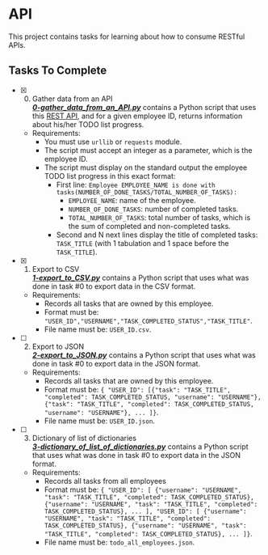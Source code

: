 # API

This project contains tasks for learning about how to consume RESTful APIs.

## Tasks To Complete

+ [x] 0. Gather data from an API<br/>_**[0-gather_data_from_an_API.py](0-gather_data_from_an_API.py)**_ contains a Python script that uses this [REST API](https://jsonplaceholder.typicode.com/), and for a given employee ID, returns information about his/her TODO list progress.
  + Requirements:
    + You must use `urllib` or `requests` module.
    + The script must accept an integer as a parameter, which is the employee ID.
    + The script must display on the standard output the employee TODO list progress in this exact format:
      + First line: `Employee EMPLOYEE_NAME is done with tasks(NUMBER_OF_DONE_TASKS/TOTAL_NUMBER_OF_TASKS):`
        + `EMPLOYEE_NAME`: name of the employee.
        + `NUMBER_OF_DONE_TASKS`: number of completed tasks.
        + `TOTAL_NUMBER_OF_TASKS`: total number of tasks, which is the sum of completed and non-completed tasks.
      + Second and N next lines display the title of completed tasks: `TASK_TITLE` (with 1 tabulation and 1 space before the `TASK_TITLE`).

+ [x] 1. Export to CSV<br/>_**[1-export_to_CSV.py](1-export_to_CSV.py)**_ contains a Python script that uses what was done in task #0 to export data in the CSV format.
  + Requirements:
    + Records all tasks that are owned by this employee.
    + Format must be: `"USER_ID","USERNAME","TASK_COMPLETED_STATUS","TASK_TITLE"`.
    + File name must be: `USER_ID.csv`.

+ [ ] 2. Export to JSON<br/>_**[2-export_to_JSON.py](2-export_to_JSON.py)**_ contains a Python script that uses what was done in task #0 to export data in the JSON format.
  + Requirements:
    + Records all tasks that are owned by this employee.
    + Format must be: `{ "USER_ID": [{"task": "TASK_TITLE", "completed": TASK_COMPLETED_STATUS, "username": "USERNAME"}, {"task": "TASK_TITLE", "completed": TASK_COMPLETED_STATUS, "username": "USERNAME"}, ... ]}`.
    + File name must be: `USER_ID.json`.

+ [ ] 3. Dictionary of list of dictionaries<br/>_**[3-dictionary_of_list_of_dictionaries.py](3-dictionary_of_list_of_dictionaries.py)**_ contains a Python script that uses what was done in task #0 to export data in the JSON format.
  + Requirements:
    + Records all tasks from all employees
    + Format must be: `{ "USER_ID": [ {"username": "USERNAME", "task": "TASK_TITLE", "completed": TASK_COMPLETED_STATUS}, {"username": "USERNAME", "task": "TASK_TITLE", "completed": TASK_COMPLETED_STATUS}, ... ], "USER_ID": [ {"username": "USERNAME", "task": "TASK_TITLE", "completed": TASK_COMPLETED_STATUS}, {"username": "USERNAME", "task": "TASK_TITLE", "completed": TASK_COMPLETED_STATUS}, ... ]}`.
    + File name must be: `todo_all_employees.json`.
